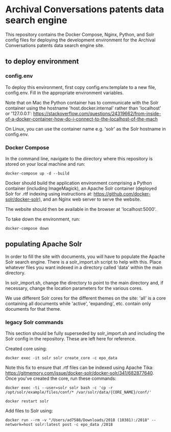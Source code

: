# Archival Conversations patents data search engine

This repository contains the Docker Compose, Nginx, Python, and Solr config files for deploying the development environment for the Archival Conversations patents data search engine site.

## to deploy environment

### config.env

To deploy this environment, first copy config.env.template to a new file, config.env. Fill in the appropriate environment variables.

Note that on Mac the Python container has to communicate with the Solr container using the hostname 'host.docker.internal' rather than 'localhost' or '127.0.0.1': https://stackoverflow.com/questions/24319662/from-inside-of-a-docker-container-how-do-i-connect-to-the-localhost-of-the-mach

On Linux, you can use the container name e.g. 'solr' as the Solr hostname in config.env.

### Docker Compose

In the command line, navigate to the directory where this repository is stored on your local machine and run:

`docker-compose up -d --build`

Docker should build the application environment comprising a Python container (including ImageMagick), an Apache Solr container (deployed Solr for .rtf indexing using instructions at: https://github.com/docker-solr/docker-solr), and an Nginx web server to serve the website.

The website should then be available in the browser at 'localhost:5000'.

To take down the environment, run:

`docker-compose down`

## populating Apache Solr

In order to fill the site with documents, you will have to populate the Apache Solr search engine. There is a solr_import.sh script to help with this. Place whatever files you want indexed in a directory called 'data' within the main directory.

In solr_import.sh, change the directory to point to the main directory and, if necessary, change the location parameters for the various cores.

We use different Solr cores for the different themes on the site: 'all' is a core containing all documents while 'active', 'expanding', etc. contain only documents for that theme.

### legacy Solr commands

This section should be fully superseded by solr_import.sh and including the Solr config in the repository. These are left here for reference.

Created core using:

`docker exec -it solr solr create_core -c epo_data`

Note this fix to ensure that .rtf files can be indexed using Apache Tika: https://gitmemory.com/issue/docker-solr/docker-solr/341/682877640. Once you've created the core, run these commands:

`docker exec -ti --user=solr solr bash -c 'cp -r /opt/solr/example/files/conf/* /var/solr/data/{CORE_NAME}/conf/'`

`docker restart solr`

Add files to Solr using:

`docker run --rm -v "/Users/ad7588/Downloads/2018 (10381):/2018" --network=host solr:latest post -c epo_data /2018`
